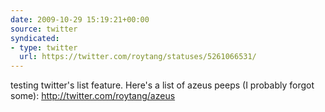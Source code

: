 ```yaml
---
date: 2009-10-29 15:19:21+00:00
source: twitter
syndicated:
- type: twitter
  url: https://twitter.com/roytang/statuses/5261066531/
---
```


testing twitter's list feature. Here's a list of azeus peeps (I probably forgot some): http://twitter.com/roytang/azeus